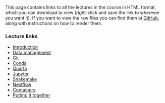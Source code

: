 This page contains links to all the lectures in the course in HTML format, which
you can download to view (right-click and save the link to wherever you want
it). If you want to view the raw files you can find them at [GitHub](https://github.com/NBISweden/workshop-reproducible-research/tree/GITHUB_BRANCH/lectures),
along with instructions on how to render them.

### Lecture links

* [Introduction](https://raw.githubusercontent.com/NBISweden/workshop-reproducible-research/GITHUB_BRANCH/lectures/introduction/introduction.html)
* [Data management](https://raw.githubusercontent.com/NBISweden/workshop-reproducible-research/GITHUB_BRANCH/lectures/data-management/data-management.html)
* [Git](https://raw.githubusercontent.com/NBISweden/workshop-reproducible-research/GITHUB_BRANCH/lectures/git/git.html)
* [Conda](https://raw.githubusercontent.com/NBISweden/workshop-reproducible-research/GITHUB_BRANCH/lectures/conda/conda.html)
* [Quarto](https://raw.githubusercontent.com/NBISweden/workshop-reproducible-research/GITHUB_BRANCH/lectures/quarto/quarto.html)
* [Jupyter](https://github.com/NBISweden/workshop-reproducible-research/blob/GITHUB_BRANCH/lectures/jupyter/jupyter.ipynb)
* [Snakemake](https://raw.githubusercontent.com/NBISweden/workshop-reproducible-research/GITHUB_BRANCH/lectures/snakemake/snakemake.html)
* [Nextflow](https://raw.githubusercontent.com/NBISweden/workshop-reproducible-research/GITHUB_BRANCH/lectures/nextflow/nextflow.html)
* [Containers](https://raw.githubusercontent.com/NBISweden/workshop-reproducible-research/GITHUB_BRANCH/lectures/containers/containers.html)
* [Putting it together](https://raw.githubusercontent.com/NBISweden/workshop-reproducible-research/GITHUB_BRANCH/lectures/putting-it-together/putting-it-together.html)
